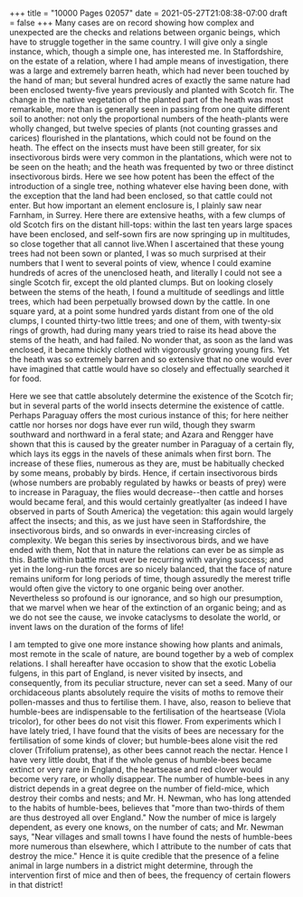 +++
title = "10000 Pages 02057"
date = 2021-05-27T21:08:38-07:00
draft = false
+++
Many cases are on record showing how complex and unexpected are the checks and relations between organic beings, which have to struggle together in the same country. I will give only a single instance, which, though a simple one, has interested me. In Staffordshire, on the estate of a relation, where I had ample means of investigation, there was a large and extremely barren heath, which had never been touched by the hand of man; but several hundred acres of exactly the same nature had been enclosed twenty-five years previously and planted with Scotch fir. The change in the native vegetation of the planted part of the heath was most remarkable, more than is generally seen in passing from one quite different soil to another: not only the proportional numbers of the heath-plants were wholly changed, but twelve species of plants (not counting grasses and carices) flourished in the plantations, which could not be found on the heath. The effect on the insects must have been still greater, for six insectivorous birds were very common in the plantations, which were not to be seen on the heath; and the heath was frequented by two or three distinct insectivorous birds. Here we see how potent has been the effect of the introduction of a single tree, nothing whatever else having been done, with the exception that the land had been enclosed, so that cattle could not enter. But how important an element enclosure is, I plainly saw near Farnham, in Surrey. Here there are extensive heaths, with a few clumps of old Scotch firs on the distant hill-tops: within the last ten years large spaces have been enclosed, and self-sown firs are now springing up in multitudes, so close together that all cannot live.When I ascertained that these young trees had not been sown or planted, I was so much surprised at their numbers that I went to several points of view, whence I could examine hundreds of acres of the unenclosed heath, and literally I could not see a single Scotch fir, except the old planted clumps. But on looking closely between the stems of the heath, I found a multitude of seedlings and little trees, which had been perpetually browsed down by the cattle. In one square yard, at a point some hundred yards distant from one of the old clumps, I counted thirty-two little trees; and one of them, with twenty-six rings of growth, had during many years tried to raise its head above the stems of the heath, and had failed. No wonder that, as soon as the land was enclosed, it became thickly clothed with vigorously growing young firs. Yet the heath was so extremely barren and so extensive that no one would ever have imagined that cattle would have so closely and effectually searched it for food.

Here we see that cattle absolutely determine the existence of the Scotch fir; but in several parts of the world insects determine the existence of cattle. Perhaps Paraguay offers the most curious instance of this; for here neither cattle nor horses nor dogs have ever run wild, though they swarm southward and northward in a feral state; and Azara and Rengger have shown that this is caused by the greater number in Paraguay of a certain fly, which lays its eggs in the navels of these animals when first born. The increase of these flies, numerous as they are, must be habitually checked by some means, probably by birds. Hence, if certain insectivorous birds (whose numbers are probably regulated by hawks or beasts of prey) were to increase in Paraguay, the flies would decrease--then cattle and horses would became feral, and this would certainly greatlyalter (as indeed I have observed in parts of South America) the vegetation: this again would largely affect the insects; and this, as we just have seen in Staffordshire, the insectivorous birds, and so onwards in ever-increasing circles of complexity. We began this series by insectivorous birds, and we have ended with them, Not that in nature the relations can ever be as simple as this. Battle within battle must ever be recurring with varying success; and yet in the long-run the forces are so nicely balanced, that the face of nature remains uniform for long periods of time, though assuredly the merest trifle would often give the victory to one organic being over another. Nevertheless so profound is our ignorance, and so high our presumption, that we marvel when we hear of the extinction of an organic being; and as we do not see the cause, we invoke cataclysms to desolate the world, or invent laws on the duration of the forms of life!

I am tempted to give one more instance showing how plants and animals, most remote in the scale of nature, are bound together by a web of complex relations. I shall hereafter have occasion to show that the exotic Lobelia fulgens, in this part of England, is never visited by insects, and consequently, from its peculiar structure, never can set a seed. Many of our orchidaceous plants absolutely require the visits of moths to remove their pollen-masses and thus to fertilise them. I have, also, reason to believe that humble-bees are indispensable to the fertilisation of the heartsease (Viola tricolor), for other bees do not visit this flower. From experiments which I have lately tried, I have found that the visits of bees are necessary for the fertilisation of some kinds of clover; but humble-bees alone visit the red clover (Trifolium pratense), as other bees cannot reach the nectar. Hence I have very little doubt, that if the whole genus of humble-bees became extinct or very rare in England, the heartsease and red clover would become very rare, or wholly disappear. The number of humble-bees in any district depends in a great degree on the number of field-mice, which destroy their combs and nests; and Mr. H. Newman, who has long attended to the habits of humble-bees, believes that "more than two-thirds of them are thus destroyed all over England." Now the number of mice is largely dependent, as every one knows, on the number of cats; and Mr. Newman says, "Near villages and small towns I have found the nests of humble-bees more numerous than elsewhere, which I attribute to the number of cats that destroy the mice." Hence it is quite credible that the presence of a feline animal in large numbers in a district might determine, through the intervention first of mice and then of bees, the frequency of certain flowers in that district!
